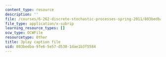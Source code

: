 ```yaml
---
content_type: resource
description: ''
file: /courses/6-262-discrete-stochastic-processes-spring-2011/803bedba9fe65e57d5301dae1b3f5584_pY9ol9So2Yw.srt
file_type: application/x-subrip
learning_resource_types: []
ocw_type: OCWFile
resourcetype: Other
title: 3play caption file
uid: 803bedba-9fe6-5e57-d530-1dae1b3f5584
---
```

